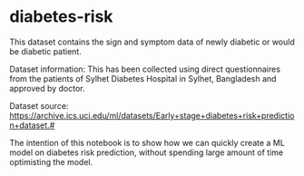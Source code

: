 # diabetes-risk
This dataset contains the sign and symptom data of newly diabetic or would be diabetic patient.

Dataset information: This has been collected using direct questionnaires from the patients of Sylhet Diabetes Hospital in Sylhet, Bangladesh and approved by doctor.

Dataset source: https://archive.ics.uci.edu/ml/datasets/Early+stage+diabetes+risk+prediction+dataset.#

The intention of this notebook is to show how we can quickly create a ML model on diabetes risk prediction, without spending large amount of time optimisting the model.
